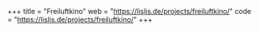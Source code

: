 +++
title = "Freiluftkino"
web = "https://lislis.de/projects/freiluftkino/"
code = "https://lislis.de/projects/freiluftkino/"
+++
